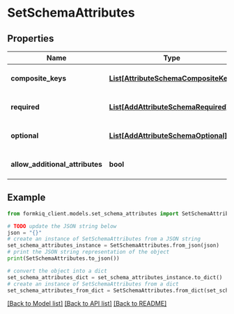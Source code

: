 # SetSchemaAttributes


## Properties

Name | Type | Description | Notes
------------ | ------------- | ------------- | -------------
**composite_keys** | [**List[AttributeSchemaCompositeKey]**](AttributeSchemaCompositeKey.md) | List of Composite Keys | [optional] 
**required** | [**List[AddAttributeSchemaRequired]**](AddAttributeSchemaRequired.md) | List of Required Attributes | [optional] 
**optional** | [**List[AddAttributeSchemaOptional]**](AddAttributeSchemaOptional.md) | List of Optional Attribute | [optional] 
**allow_additional_attributes** | **bool** |  | [optional] [default to True]

## Example

```python
from formkiq_client.models.set_schema_attributes import SetSchemaAttributes

# TODO update the JSON string below
json = "{}"
# create an instance of SetSchemaAttributes from a JSON string
set_schema_attributes_instance = SetSchemaAttributes.from_json(json)
# print the JSON string representation of the object
print(SetSchemaAttributes.to_json())

# convert the object into a dict
set_schema_attributes_dict = set_schema_attributes_instance.to_dict()
# create an instance of SetSchemaAttributes from a dict
set_schema_attributes_from_dict = SetSchemaAttributes.from_dict(set_schema_attributes_dict)
```
[[Back to Model list]](../README.md#documentation-for-models) [[Back to API list]](../README.md#documentation-for-api-endpoints) [[Back to README]](../README.md)


